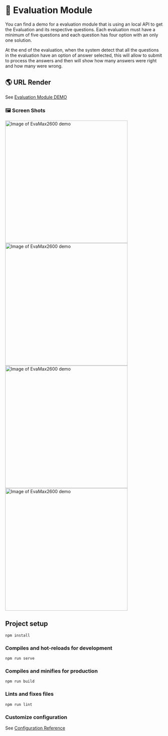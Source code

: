 # 📝 Evaluation Module

You can find a demo for a evaluation module that is using an local API to get the Evaluation and its respective questions. Each evaluation must have a minimum of five questions and each question has four option with an only one solution.

At the end of the evaluation, when the system detect that all the questions in the evaluation have an option of answer selected, this will allow to submit to process the answers and then will show how many answers were right and how many were wrong.
## 🌎 URL Render
See <a href="https://evaluation-module-vue.onrender.com" target="_blank">Evaluation Module DEMO</a>
### 🖼 Screen Shots
<img src="https://ysk8.net/images/emPM-1.jpg" alt="Image of EvaMax2600 demo" width="390"/>
<img src="https://ysk8.net/images/emPM-2.jpg" alt="Image of EvaMax2600 demo" width="390"/>
<img src="https://ysk8.net/images/emPM-3.jpg" alt="Image of EvaMax2600 demo" width="390"/>
<img src="https://ysk8.net/images/emPM-4.jpg" alt="Image of EvaMax2600 demo" width="390"/>

## Project setup
```
npm install
```

### Compiles and hot-reloads for development
```
npm run serve
```

### Compiles and minifies for production
```
npm run build
```

### Lints and fixes files
```
npm run lint
```

### Customize configuration
See <a href="https://cli.vuejs.org/config/" target="_blank">Configuration Reference</a>

